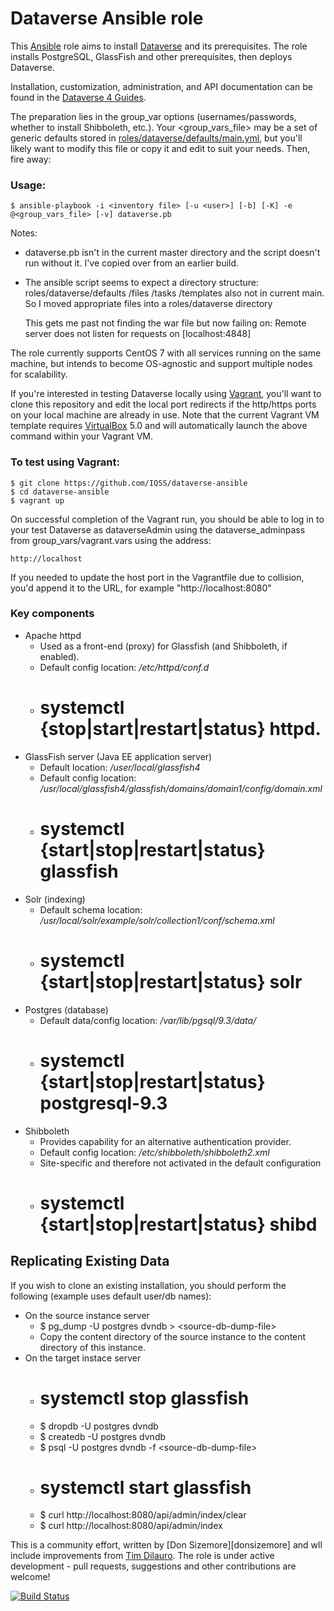 # Dataverse Ansible role

This [Ansible][ansible] role aims to install [Dataverse][dataverse] and its prerequisites.
The role installs PostgreSQL, GlassFish and other prerequisites, then deploys Dataverse.

Installation, customization, administration, and API documentation can be found in the [Dataverse 4 Guides](http://guides.dataverse.org/en/latest/).

The preparation lies in the group_var options (usernames/passwords, whether to install Shibboleth, etc.).  Your \<group_vars_file> may be a set of generic defaults stored in [roles/dataverse/defaults/main.yml](roles/dataverse/defaults/main.yml), but you'll likely want to modify this file or copy it and edit to suit your needs.  Then, fire away:

### Usage:
	$ ansible-playbook -i <inventory file> [-u <user>] [-b] [-K] -e @<group_vars_file> [-v] dataverse.pb
	
Notes:  
- dataverse.pb isn't in the current master directory and the script doesn't run without it.  I've copied over from an earlier build.
- The ansible script seems to expect a directory structure:
    roles/dataverse/defaults    /files    /tasks   /templates
    also not in current main.  So I moved appropriate files into a roles/dataverse directory
    
    This gets me past not finding the war file but now failing on: Remote server does not listen for requests on [localhost:4848]
    

The role currently supports CentOS 7 with all services running on the same machine, but intends to become OS-agnostic and support multiple nodes for scalability.

If you're interested in testing Dataverse locally using [Vagrant][vagrant], you'll want to clone this repository and edit the local port redirects if the http/https ports on your local machine are already in use. Note that the current Vagrant VM template requires [VirtualBox][virtualbox] 5.0 and will automatically launch the above command within your Vagrant VM.

### To test using Vagrant:
	$ git clone https://github.com/IQSS/dataverse-ansible
	$ cd dataverse-ansible
	$ vagrant up

On successful completion of the Vagrant run, you should be able to log in to your test Dataverse as dataverseAdmin using the dataverse_adminpass from group_vars/vagrant.vars using the address:

	http://localhost

If you needed to update the host port in the Vagrantfile due to collision, you'd append it to the URL, for example "http://localhost:8080"

### Key components
* Apache httpd
  * Used as a front-end (proxy) for Glassfish (and Shibboleth, if enabled).
  * Default config location: */etc/httpd/conf.d*
  * # systemctl {stop|start|restart|status} httpd.
* GlassFish server (Java EE application server)
  * Default location: */user/local/glassfish4*
  * Default config location: */usr/local/glassfish4/glassfish/domains/domain1/config/domain.xml*
  * # systemctl {start|stop|restart|status} glassfish
* Solr (indexing)
  * Default schema location: */usr/local/solr/example/solr/collection1/conf/schema.xml*
  * # systemctl {start|stop|restart|status} solr
* Postgres (database)
  * Default data/config location: */var/lib/pgsql/9.3/data/*
  * # systemctl {start|stop|restart|status} postgresql-9.3
* Shibboleth
  * Provides capability for an alternative authentication provider.
  * Default config location: */etc/shibboleth/shibboleth2.xml*
  * Site-specific and therefore not activated in the default configuration
  * # systemctl {start|stop|restart|status} shibd

## Replicating Existing Data
If you wish to clone an existing installation, you should perform the following (example uses default user/db names):
* On the source instance server
  * $ pg_dump -U postgres dvndb  >  \<source-db-dump-file>
  * Copy the content directory of the source instance to the content directory of this instance.
* On the target instace server
  * # systemctl stop glassfish
  * $ dropdb -U postgres dvndb
  * $ createdb -U postgres dvndb
  * $ psql -U postgres dvndb -f \<source-db-dump-file>
  * # systemctl start glassfish
  * $ curl http://localhost:8080/api/admin/index/clear
  * $ curl http://localhost:8080/api/admin/index

This is a community effort, written by [Don Sizemore][donsizemore] and wll include improvements from [Tim Dilauro][tdilauro]. The role is under active development - pull requests, suggestions and other contributions are welcome!

[![Build Status](https://travis-ci.org/IQSS/dataverse-ansible.svg?branch=master)](https://travis-ci.org/IQSS/dataverse-ansible)

[ansible]: http://ansible.com
[dataverse]: https://dataverse.org
[iqss]: http://www.iq.harvard.edu
[tdilauro]: https://github.com/tdilauro/dataverse-ansible-role
[vagrant]: https://www.vagrantup.com
[virtualbox]: https://www.virtualbox.org
